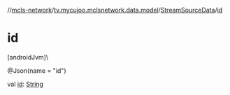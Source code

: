 //[mcls-network](../../../index.md)/[tv.mycujoo.mclsnetwork.data.model](../index.md)/[StreamSourceData](index.md)/[id](id.md)

# id

[androidJvm]\

@Json(name = &quot;id&quot;)

val [id](id.md): [String](https://kotlinlang.org/api/latest/jvm/stdlib/kotlin/-string/index.html)
